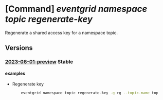# [Command] _eventgrid namespace topic regenerate-key_

Regenerate a shared access key for a namespace topic.

## Versions

### [2023-06-01-preview](/Resources/mgmt-plane/L3N1YnNjcmlwdGlvbnMve30vcmVzb3VyY2Vncm91cHMve30vcHJvdmlkZXJzL21pY3Jvc29mdC5ldmVudGdyaWQvbmFtZXNwYWNlcy97fS90b3BpY3Mve30vcmVnZW5lcmF0ZWtleQ==/2023-06-01-preview.xml) **Stable**

<!-- mgmt-plane /subscriptions/{}/resourcegroups/{}/providers/microsoft.eventgrid/namespaces/{}/topics/{}/regeneratekey 2023-06-01-preview -->

#### examples

- Regenerate key
    ```bash
        eventgrid namespace topic regenerate-key -g rg --topic-name topic --namespace-name name --key-name key1
    ```
